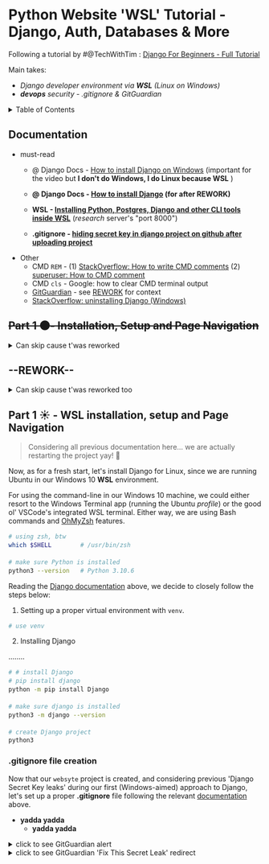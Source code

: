 # Python Website 'WSL' Tutorial - Django, Auth, Databases & More

Following a tutorial by #@TechWithTim : [Django For Beginners - Full Tutorial](https://youtu.be/sm1mokevMWk)

Main takes:
- *Django developer environment via **WSL** (Linux on Windows)*
- ***devops** security - .gitignore & GitGuardian*


<details>
<summary>Table of Contents</summary>

- [Python Website 'WSL' Tutorial - Django, Auth, Databases & More](#python-website-wsl-tutorial---django-auth-databases--more)
  - [Documentation](#documentation)
  - [~~Part 1 🌑- Installation, Setup and Page Navigation~~](#part-1---installation-setup-and-page-navigation)
  - [--REWORK--](#--rework--)
    - [uninstall Django for WSL reinstall](#uninstall-django-for-wsl-reinstall)
  - [Part 1 ☀️ - WSL installation, setup and Page Navigation](#part-1-️---wsl-installation-setup-and-page-navigation)
    - [.gitignore file creation](#gitignore-file-creation)

</details>


## Documentation

- must-read
    - @ Django Docs - [How to install Django on Windows](https://docs.djangoproject.com/en/4.1/howto/windows/) (important for the video but **I don't do Windows, I do Linux because WSL** <!-- Relevant because `activate dj` didn't work for me so I defo should read about the **'virtual environment'** config -->)
    - **@ Django Docs - [How to install Django](https://docs.djangoproject.com/en/4.1/topics/install/) (for after REWORK)**
    
    - **WSL - [Installing Python, Postgres, Django and other CLI tools inside WSL](https://www.agiliq.com/blog/2018/07/using-django-on-windows-with-wsl/)** (*research* server's "port 8000")
    - **.gitignore - [hiding secret key in django project on github after uploading project](https://stackoverflow.com/questions/64208678/hiding-secret-key-in-django-project-on-github-after-uploading-project)**
- Other
    - CMD `REM` - (1) [StackOverflow: How to write CMD comments](https://stackoverflow.com/questions/2997578/how-do-i-comment-on-the-windows-command-line) (2) [superuser: How to CMD comment](https://superuser.com/questions/82231/how-do-i-do-comments-at-a-windows-command-prompt)
    - CMD `cls` - Google: how to clear CMD terminal output
    - [GitGuardian](https://github.com/GitGuardian) - see [REWORK](#rework) for context
    - [StackOverflow: uninstalling Django (Windows)](https://stackoverflow.com/questions/20897851/uninstall-django-completely)


## ~~Part 1 🌑- Installation, Setup and Page Navigation~~

<details>
<summary>Can skip cause t'was reworked</summary>

Assuming your machine runs Windows and **Python** is already installed, open the **Command Prompt** - CMD (via VSCode integrated terminal or the Terminal Preview app) and access the folder you want your project files to be in.

<!-- ??
Bear in mind CMD must be used (ie. WSL's ZSH doesn't work) since machine runs Windows_10
Although `python3 --version` works fine, after installing Django via CMD (`pip install django`)
running `python3 -m django --version` in WSL's ZSH returns "/usr/bin/python3: No module named django
-->

```CMD
REM (lines starting with REM are comments)

REM make sure Python is installed
python --version

REM (1.) install Django
pip install django
```
<details>
<summary>see Windows Terminal output screenshot</summary>

![pip_install_django](/SLIT-projects/03-Software_Development/06-django-build_website/images/aborted--cmd-pip_install.PNG)
</details>

```CMD
REM Tim enters `activate dj` because "virtual environment" - for me it doesn't work (must read documentation above)

REM (2.) create Django project in designated location - project folder can be named 'mysite' or else
    REM (C:\Users\Usuario\Downloads\linwin\SLIT\SLIT-projects\03-Software_Development\06-django-build_website)
django-admin startproject mysite
```
A project folder should've been created under the name `mysite` containing the following:
```markdown
- mysite
    - mysite
        - __init__.py
        - asgi.py <!--not in the video-->
        - settings.py
        - urls.py
        - wsgi.py
    - manage.py 
```

Having created the main project files, let's test 'em running the site locally!

```CMD
REM access the just created project folder 
cd mysite

REM (3) run the site!
python manage.py runserver

REM unless encountering an error, access the given address via web browser (as shown below) 
```

The two screenshots below display:

<details>
<summary>(1) CMD terminal output to `python manage.py runserver` + site access output</summary>

![manage.py_runserver](/SLIT-projects/03-Software_Development/06-django-build_website/images/aborted--cmd_runserver_outupt.PNG)
</details>

<details>
<summary>(2) "development server" site at local network port 8000 (`http://127.0.0.1:8000/`) via Google's Chrome browser</summary>

![server-8000--dev-env](/SLIT-projects/03-Software_Development/06-django-build_website/images/aborted--dev_server.PNG)
</details>


</details>

## --REWORK--

<details>
<summary>Can skip cause t'was reworked too</summary>

Project is halted and all current progress aborted and restarted to optimize the **development environment**.

Although we will continue the tutorial, **major changes** will apply according with our [documentation](#documentation):

- our Django project won't be a Windows install but a Linux one, since we run WSL

### uninstall Django for WSL reinstall

Due to confusing CMD vs WSL's ZSH Django config/setup/admin (as we use Bash for **git** and for other projects' development), we decide to uninstall Django, read the **virtual environment** config [documentation](#documentation) for Windows and finally reinstall Django for our WSL system.

In other words, let's undo our Django Windows install to reinstall it [later](#part-1---wsl-installation-setup-and-page-navigation) (we may install Django for Linux since we plan on running the framework via WSL and **VSCode's integrated WSL's ZSH terminal**).

1. First off, delete current `mysite` local folder from within the file explorer. Freely git-commit their removal.

```markdown
I try via file explorer but ERROR:
- La acción no se puede completar porque otro programa abrió la carpeta o uno de sus archivos. Cierre la carpeta o el archivo e inténtelo de nuevo.

I try deleting via vscode Explorer but ERROR:
- Error: EBUSY: resource busy or locked, rmdir
- 'c:Users\Usuario\...\linwin\SLIT\...\mysite'
```

As a result, I skip to step 2:

2. Secondly, uninstall Django via CMD.

```CMD
REM make sure Django is installed
python -m django --version
    REM '4.1.3'


REM uninstall Django via CMD with Python's pip installer
pip uninstall django
    REM 'Found  Django 4.1.3 ... Would remove:
    REM C:\users\usuario\appdata\local\programs\python\python310\lib\site-packages\django-3.1.3.dist-info\*
    REM C:\users\...\python310\lib\site-packages\django\*
    REM C:\users\...\python310\scripts\django-admin.exe
    REM Proceed (Y/n)?'
Y
    REM 'Successfully uninstalled Django-4.1.3'

REM double-check Django is uninstalled
python -m django --version
    REM 'No module named django'

REM assess Python config
python --version
    REM Python 3.10.5
```
3. Again, let's try to delete the local `mysite` project (this time after closing this VSCode window).

> It worked so, let's reinstall! - Don't forget to read Django Docs documentation!

</details>

## Part 1 ☀️ - WSL installation, setup and Page Navigation

<!-- I might cover a complete WSL/Python-VM setup
(( Windows10 > WSL > Ubuntu > OhMyZsh > VSCode >> Python(pip) > Django )) -->

> Considering all previous documentation here... we are actually restarting the project yay! 🌌

Now, as for a fresh start, let's install Django for Linux, since we are running Ubuntu in our Windows 10 **WSL** environment.

For using the command-line in our Windows 10 machine, we could either resort to the Windows Terminal app (running the Ubuntu *profile*) or the good ol' VSCode's integrated WSL terminal. Either way, we are using Bash commands and [OhMyZsh](https://youtu.be/dQw4w9WgXcQ) features.


```bash
# using zsh, btw
which $SHELL        # /usr/bin/zsh

# make sure Python is installed
python3 --version   # Python 3.10.6
```

Reading the [Django documentation](#documentation) above, we decide to closely follow the steps below: 

1. Setting up a proper virtual environment with `venv`.

```bash
# use venv


```

2. Installing Django

........


```bash
# # install Django
# pip install django
python -m pip install Django

# make sure django is installed
python3 -m django --version

# create Django project
python3


```


### .gitignore file creation

<!-- GitGuardian alert about **leaking** 'Django Secret Key' over GitHub -->

Now that our `websyte` project is created, and considering previous 'Django Secret Key leaks' during our first (Windows-aimed) approach to Django, let's set up a proper **.gitignore** file following the relevant [documentation](#documentation) above.

- **yadda yadda**
    - **yadda yadda**

<details>
<summary>click to see GitGuardian alert</summary>

![GitGuardian leak alert](/SLIT-projects/03-Software_Development/06-django-build_website/images/leak--git_key_exposed.PNG)
</details>

<details>
<summary>click to see GitGuardian 'Fix This Secret Leak' redirect</summary> 

![GitGuardian auth](/SLIT-projects/03-Software_Development/06-django-build_website/images/leak--GitGuardian-auth.PNG)
</details>

